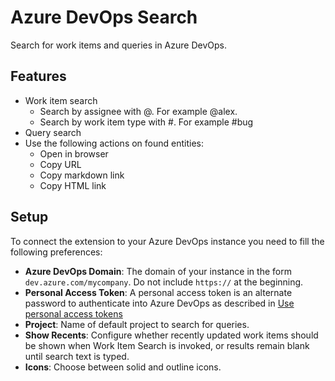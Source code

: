 # Azure DevOps Search

Search for work items and queries in Azure DevOps.

## Features

- Work item search
  - Search by assignee with @. For example @alex.
  - Search by work item type with #. For example #bug
- Query search
- Use the following actions on found entities:
  - Open in browser
  - Copy URL
  - Copy markdown link
  - Copy HTML link

## Setup

To connect the extension to your Azure DevOps instance you need to fill the following preferences:

- **Azure DevOps Domain**: The domain of your instance in the form `dev.azure.com/mycompany`. Do not include `https://` at the beginning.
- **Personal Access Token**: A personal access token is an alternate password to authenticate into Azure DevOps as described in [Use personal access tokens](https://docs.microsoft.com/en-us/azure/devops/organizations/accounts/use-personal-access-tokens-to-authenticate?view=azure-devops&tabs=Windows)
- **Project**: Name of default project to search for queries.
- **Show Recents**: Configure whether recently updated work items should be shown when Work Item Search is invoked, or results remain blank until search text is typed.
- **Icons**: Choose between solid and outline icons.
